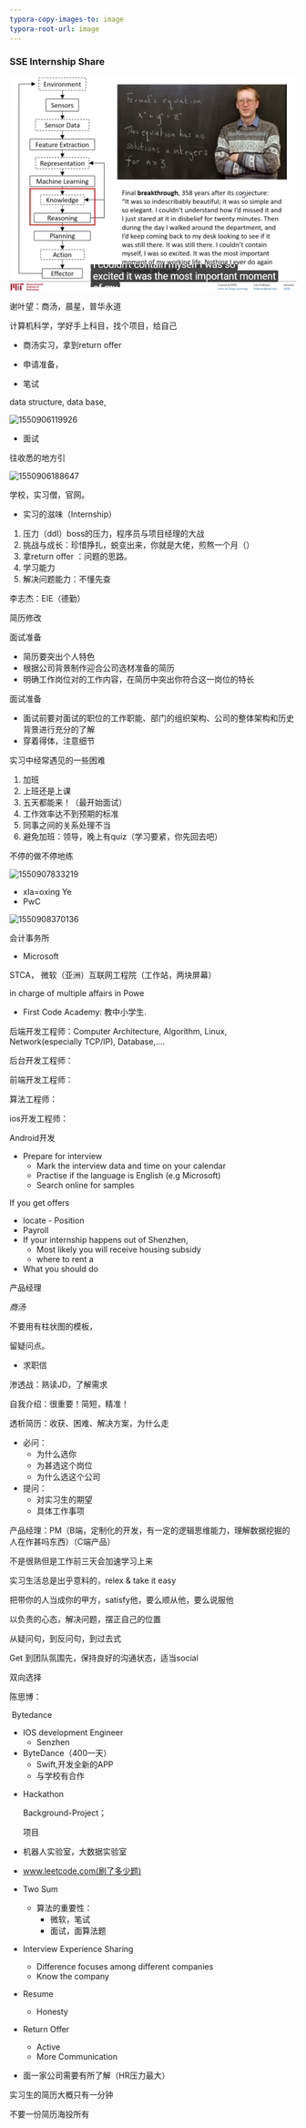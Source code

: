 ```yaml
---
typora-copy-images-to: image
typora-root-url: image
---
```


###  SSE Internship Share

![1550906119926](1550760370362.png)


谢叶望：商汤，晨星，普华永道

计算机科学，学好手上科目，找个项目，给自己

* 商汤实习，拿到return offer
* 申请准备，



* 笔试

data structure, data base, 

![1550906119926](image/1550906119926.png)

* 面试

往收悉的地方引

![1550906188647](image/1550906188647.png)

学校，实习僧，官网。

*  实习的滋味（Internship）

1. 压力（ddl）boss的压力，程序员与项目经理的大战
2. 挑战与成长：珍惜挣扎，蜕变出来，你就是大佬，煎熬一个月（）
3. 拿return offer ：问题的思路。
4. 学习能力
5. 解决问题能力：不懂先查



李志杰：EIE（德勤）

简历修改

面试准备

* 简历要突出个人特色
* 根据公司背景制作迎合公司选材准备的简历
* 明确工作岗位对的工作内容，在简历中突出你符合这一岗位的特长

面试准备

* 面试前要对面试的职位的工作职能、部门的组织架构、公司的整体架构和历史背景进行充分的了解
* 穿着得体，注意细节

实习中经常遇见的一些困难

1. 加班
2. 上班还是上课
3. 五天都能来！（最开始面试）
4. 工作效率达不到预期的标准
5. 同事之间的关系处理不当
6. 避免加班：领导，晚上有quiz（学习要紧，你先回去吧）

不停的做不停地练



![1550907833219](image/1550907833219.png)

* xIa=oxing Ye
* PwC

![1550908370136](imgae/1550908370136.png)

会计事务所

* Microsoft

STCA， 微软（亚洲）互联网工程院（工作站，两块屏幕）

in charge of multiple affairs  in Powe

* First Code Academy: 教中小学生.

后端开发工程师：Computer Architecture, Algorithm, Linux, Network(especially TCP/IP), Database,....

后台开发工程师：

前端开发工程师：

算法工程师：

ios开发工程师：

Android开发

* Prepare for interview
  - Mark the interview data and time on your calendar
  - Practise if the language is English (e.g Microsoft)
  - Search online for samples

If you get offers

- locate - Position
-  Payroll
- If your internship happens out of Shenzhen,
  - Most likely you will receive housing subsidy
  - where to rent a 
- What you should do



产品经理

*商汤*   

不要用有柱状图的模板，

留疑问点。

- 求职信

渗透战：熟读JD，了解需求

自我介绍：很重要！简短，精准！

透析简历：收获、困难、解决方案，为什么走

- 必问：
  - 为什么选你
  - 为甚选这个岗位
  - 为什么选这个公司
- 提问：
  - 对实习生的期望
  - 具体工作事项

产品经理：PM（B端，定制化的开发，有一定的逻辑思维能力，理解数据挖掘的人在作甚吗东西）（C端产品）

不是很熟但是工作前三天会加速学习上来



实习生活总是出乎意料的，relex & take it easy

把带你的人当成你的甲方，satisfy他，要么顺从他，要么说服他

以负责的心态，解决问题，摆正自己的位置

从疑问句，到反问句，到过去式

Get 到团队氛围先，保持良好的沟通状态，适当social

双向选择

陈思博：

​	Bytedance

 - IOS development Engineer
    - Senzhen
- ByteDance（400一天）
  - Swift,开发全新的APP
  - 与学校有合作

* Hackathon

  Background-Project；

  项目

* 机器人实验室，大数据实验室

* www.leetcode.com(刷了多少题)

* Two Sum

  * 算法的重要性：
    * 微软，笔试
    * 面试，面算法题

* Interview Experience Sharing

  * Difference focuses among different companies
  * Know the company

* Resume

  * Honesty

* Return Offer

  * Active
  * More Communication

* 面一家公司需要有所了解（HR压力最大）

实习生的简历大概只有一分钟

不要一份简历海投所有

